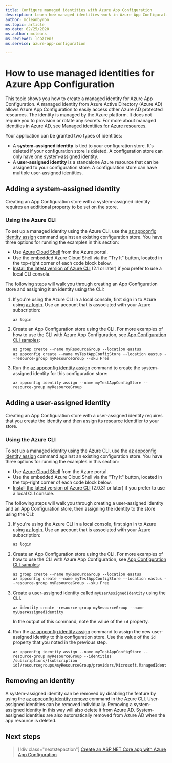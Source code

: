 ```yaml
---
title: Configure managed identities with Azure App Configuration
description: Learn how managed identities work in Azure App Configuration and how to configure a managed identity
author: mcleanbyron
ms.topic: article
ms.date: 02/25/2020
ms.author: mcleans
ms.reviewer: lcozzens
ms.service: azure-app-configuration

---
```


# How to use managed identities for Azure App Configuration

This topic shows you how to create a managed identity for Azure App Configuration. A managed identity from Azure Active Directory (Azure AD) allows Azure App Configuration to easily access other Azure AD protected resources. The identity is managed by the Azure platform. It does not require you to provision or rotate any secrets. For more about managed identities in Azure AD, see [Managed identities for Azure resources](../active-directory/managed-identities-azure-resources/overview.md).

Your application can be granted two types of identities:

- A **system-assigned identity** is tied to your configuration store. It's deleted if your configuration store is deleted. A configuration store can only have one system-assigned identity.
- A **user-assigned identity** is a standalone Azure resource that can be assigned to your configuration store. A configuration store can have multiple user-assigned identities.

## Adding a system-assigned identity

Creating an App Configuration store with a system-assigned identity requires an additional property to be set on the store.

### Using the Azure CLI

To set up a managed identity using the Azure CLI, use the [az appconfig identity assign] command against an existing configuration store. You have three options for running the examples in this section:

- Use [Azure Cloud Shell](../cloud-shell/overview.md) from the Azure portal.
- Use the embedded Azure Cloud Shell via the "Try It" button, located in the top-right corner of each code block below.
- [Install the latest version of Azure CLI](/cli/azure/install-azure-cli) (2.1 or later) if you prefer to use a local CLI console.

The following steps will walk you through creating an App Configuration store and assigning it an identity using the CLI:

1. If you're using the Azure CLI in a local console, first sign in to Azure using [az login]. Use an account that is associated with your Azure subscription:

    ```azurecli-interactive
    az login
    ```

1. Create an App Configuration store using the CLI. For more examples of how to use the CLI with Azure App Configuration, see [App Configuration CLI samples](scripts/cli-create-service.md):

    ```azurecli-interactive
    az group create --name myResourceGroup --location eastus
    az appconfig create --name myTestAppConfigStore --location eastus --resource-group myResourceGroup --sku Free
    ```

1. Run the [az appconfig identity assign] command to create the system-assigned identity for this configuration store:

    ```azurecli-interactive
    az appconfig identity assign --name myTestAppConfigStore --resource-group myResourceGroup
    ```

## Adding a user-assigned identity

Creating an App Configuration store with a user-assigned identity requires that you create the identity and then assign its resource identifier to your store.

### Using the Azure CLI

To set up a managed identity using the Azure CLI, use the [az appconfig identity assign] command against an existing configuration store. You have three options for running the examples in this section:

- Use [Azure Cloud Shell](../cloud-shell/overview.md) from the Azure portal.
- Use the embedded Azure Cloud Shell via the "Try It" button, located in the top-right corner of each code block below.
- [Install the latest version of Azure CLI](/cli/azure/install-azure-cli) (2.0.31 or later) if you prefer to use a local CLI console.

The following steps will walk you through creating a user-assigned identity and an App Configuration store, then assigning the identity to the store using the CLI:

1. If you're using the Azure CLI in a local console, first sign in to Azure using [az login]. Use an account that is associated with your Azure subscription:

    ```azurecli-interactive
    az login
    ```

1. Create an App Configuration store using the CLI. For more examples of how to use the CLI with Azure App Configuration, see [App Configuration CLI samples](scripts/cli-create-service.md):

    ```azurecli-interactive
    az group create --name myResourceGroup --location eastus
    az appconfig create --name myTestAppConfigStore --location eastus --resource-group myResourceGroup --sku Free
    ```

1. Create a user-assigned identity called `myUserAssignedIdentity` using the CLI.

    ```azurecli-interactive
    az identity create -resource-group myResourceGroup --name myUserAssignedIdentity
    ```

    In the output of this command, note the value of the `id` property.

1. Run the [az appconfig identity assign] command to assign the new user-assigned identity to this configuration store. Use the value of the `id` property that you noted in the previous step.

    ```azurecli-interactive
    az appconfig identity assign --name myTestAppConfigStore --resource-group myResourceGroup --identities /subscriptions/[subscription id]/resourcegroups/myResourceGroup/providers/Microsoft.ManagedIdentity/userAssignedIdentities/myUserAssignedIdentity
    ```

## Removing an identity

A system-assigned identity can be removed by disabling the feature by using the [az appconfig identity remove](/cli/azure/appconfig/identity#az-appconfig-identity-remove) command in the Azure CLI. User-assigned identities can be removed individually. Removing a system-assigned identity in this way will also delete it from Azure AD. System-assigned identities are also automatically removed from Azure AD when the app resource is deleted.

## Next steps

> [!div class="nextstepaction"]
> [Create an ASP.NET Core app with Azure App Configuration](quickstart-aspnet-core-app.md)

[az appconfig identity assign]: /cli/azure/appconfig/identity#az_appconfig_identity_assign
[az login]: /cli/azure/reference-index#az_login
